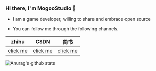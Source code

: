 ### Hi there, I'm MogooStudio  👋
- I am a game developer, willing to share and embrace open source

- You can follow me through the following channels. 

| zhihu | CSDN  | 简书 |  
| ----- | ----  | ----|  
| [click me](https://www.zhihu.com/people/MogooStudio)  | [click me](https://blog.csdn.net/nmjkl001) | [click me](https://www.jianshu.com/u/9547c81ca54e) |

![Anurag's github stats](https://github-readme-stats.vercel.app/api?username=MogooStudio&show_icons=true&theme=radical)

<!--
[![Top Langs](https://github-readme-stats.vercel.app/api/top-langs/?username=MogooStudio&layout=compact)](https://github.com/anuraghazra/github-readme-stats)
-->
